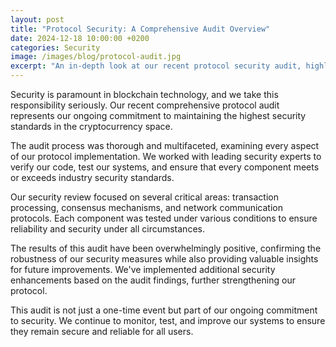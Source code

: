 ```yaml
---
layout: post
title: "Protocol Security: A Comprehensive Audit Overview"
date: 2024-12-18 10:00:00 +0200
categories: Security
image: /images/blog/protocol-audit.jpg
excerpt: "An in-depth look at our recent protocol security audit, highlighting our commitment to maintaining the highest security standards in blockchain technology."
---
```


Security is paramount in blockchain technology, and we take this responsibility seriously. Our recent comprehensive protocol audit represents our ongoing commitment to maintaining the highest security standards in the cryptocurrency space.

The audit process was thorough and multifaceted, examining every aspect of our protocol implementation. We worked with leading security experts to verify our code, test our systems, and ensure that every component meets or exceeds industry security standards.

Our security review focused on several critical areas: transaction processing, consensus mechanisms, and network communication protocols. Each component was tested under various conditions to ensure reliability and security under all circumstances.

The results of this audit have been overwhelmingly positive, confirming the robustness of our security measures while also providing valuable insights for future improvements. We've implemented additional security enhancements based on the audit findings, further strengthening our protocol.

This audit is not just a one-time event but part of our ongoing commitment to security. We continue to monitor, test, and improve our systems to ensure they remain secure and reliable for all users.
